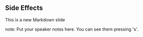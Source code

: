 ##  Side Effects

This is a new Markdown slide

note:
    Put your speaker notes here.
    You can see them pressing 's'.
